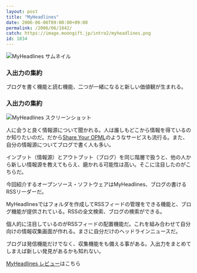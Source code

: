 ```yaml
---
layout: post
title: "MyHeadlines"
date: 2006-06-06T09:00:00+09:00
permalink: /2006/06/1842/
catch: https://image.moongift.jp/intro2/myheadlines.png
id: 1834
---
```

 ![MyHeadlines サムネイル](https://image.moongift.jp/intro2/myheadlines.t.png "MyHeadlines サムネイル")
  

### 入出力の集約
  
ブログを書く機能と読む機能、二つが一緒になると新しい価値観が生まれる。  
<!--more-->  

### 入出力の集約
  

![MyHeadlines スクリーンショット](https://image.moongift.jp/intro2/myheadlines.png "MyHeadlines スクリーンショット")

  

人に会うと良く情報源について聞かれる。人は誰しもどこから情報を得ているのか知りたいのだ。だから[Share Your OPML](http://share.opml.org/)のようなサービスも流行る。また、自分の情報源についてブログで書く人も多い。

  

インプット（情報源）とアウトプット（ブログ）を同じ階層で扱うと、他の人から新しい情報源を教えてもらえ、磨かれる可能性は高い。そこに注目したのがこちらだ。

  

今回紹介するオープンソース・ソフトウェアはMyHeadlines、ブログの書けるRSSリーダーだ。

  

MyHeadlinesではフォルダを作成してRSSフィードの管理をできる機能と、ブログ機能が提供されている。RSSの全文検索、ブログの検索ができる。

  

個人的に注目しているのがRSSフィードの配置機能だ。これを組み合わせて自分向けの情報収集画面が作れる。まさに自分だけのヘッドラインニュースだ。

  

ブログは発信機能だけでなく、収集機能をも備える事がある。入出力をまとめてしまえば新しい発見があるかも知れない。

  

[MyHeadlines レビュー](http://oss.moongift.jp/review/i-1845.html)はこちら

